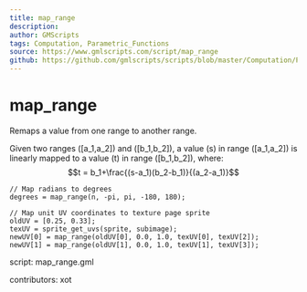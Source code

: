 ```yaml
---
title: map_range
description: 
author: GMScripts
tags: Computation, Parametric_Functions
source: https://www.gmlscripts.com/script/map_range
github: https://github.com/gmlscripts/scripts/blob/master/Computation/Parametric_Functions/map_range.gml
---
```


map_range
=========

Remaps a value from one range to another range.

Given two ranges \([a_1,a_2]\) and \([b_1,b_2]\), a
value \(s\) in range \([a_1,a_2]\) is linearly mapped
to a value \(t\) in range \([b_1,b_2]\), where:
$$t = b_1+\frac{(s-a_1)(b_2-b_1)}{(a_2-a_1)}$$

```
// Map radians to degrees
degrees = map_range(n, -pi, pi, -180, 180);

// Map unit UV coordinates to texture page sprite
oldUV = [0.25, 0.33];
texUV = sprite_get_uvs(sprite, subimage);
newUV[0] = map_range(oldUV[0], 0.0, 1.0, texUV[0], texUV[2]);
newUV[1] = map_range(oldUV[1], 0.0, 1.0, texUV[1], texUV[3]);
```

script: map_range.gml

contributors: xot
